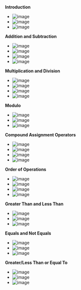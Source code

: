 **Introduction**
- ![image](https://github.com/user-attachments/assets/7ab164e8-9b59-47b8-986a-4d9876655064)
- ![image](https://github.com/user-attachments/assets/06e0c633-078a-466d-8bd7-8bd8ccbd2068)
- ![image](https://github.com/user-attachments/assets/082f2ac1-0c34-47e9-9294-df243e49ea98)

**Addition and Subtraction**
- ![image](https://github.com/user-attachments/assets/09dbbd79-3852-4b02-94d0-b09ced0321de)
- ![image](https://github.com/user-attachments/assets/12ea6101-98fc-41c4-a1a8-c44b1b41efc5)
- ![image](https://github.com/user-attachments/assets/1d7e1ad6-11b8-452a-85c8-3dfea82a4f24)
- ![image](https://github.com/user-attachments/assets/916864ca-c86a-465e-b24c-4ac4b5578ce9)

**Multiplication and Division**
- ![image](https://github.com/user-attachments/assets/33aa7fdc-471b-4c57-aec6-02d69400cf5b)
- ![image](https://github.com/user-attachments/assets/87743f1e-620c-4c2a-a0e9-619bbdda5808)
- ![image](https://github.com/user-attachments/assets/dcd95a27-bd51-4e56-a48f-15cec8676716)
- ![image](https://github.com/user-attachments/assets/0bbda8be-099d-4c1c-9d20-fb8da7f801e5)

**Modulo**
- ![image](https://github.com/user-attachments/assets/35542739-1a4f-4452-afee-7ae450487ed1)
- ![image](https://github.com/user-attachments/assets/6d53b473-c38d-47de-8845-4bed5a807748)
- ![image](https://github.com/user-attachments/assets/aea4cf5a-a34a-4bde-a5e5-d71166b4e4b7)

**Compound Assignment Operators**
- ![image](https://github.com/user-attachments/assets/4aeecf5e-2860-4350-8cb5-a62f9e2c9296)
- ![image](https://github.com/user-attachments/assets/285ea741-2f45-4450-b0b4-f05117e2d891)
- ![image](https://github.com/user-attachments/assets/1a19e38e-bafa-4460-aea5-34bfc625365b)
- ![image](https://github.com/user-attachments/assets/ae023501-2ac3-425d-99a4-ed042c688bdc)

**Order of Operations**
- ![image](https://github.com/user-attachments/assets/be479b62-e6ab-4ec6-a712-80f1c60b08b1)
- ![image](https://github.com/user-attachments/assets/f93d3ba7-c6b5-4d65-b675-cf522e8e4c07)
- ![image](https://github.com/user-attachments/assets/126fe014-b75e-4b49-85b5-834bf695591b)
- ![image](https://github.com/user-attachments/assets/5f2f86e4-8ce6-4554-84b2-2e8893a74401)

**Greater Than and Less Than**
- ![image](https://github.com/user-attachments/assets/1f160a10-38d0-4d3c-a0d5-e18b24b5b458)
- ![image](https://github.com/user-attachments/assets/cbac6178-f0d1-4c5e-aa5f-1b708e250f83)
- ![image](https://github.com/user-attachments/assets/0b985a6a-978a-41a9-84d9-a1c7f60bc4bb)

**Equals and Not Equals**
- ![image](https://github.com/user-attachments/assets/f96f2cea-6b0c-437c-891a-8f52a19db0b1)
- ![image](https://github.com/user-attachments/assets/b3e8c97d-0fc4-41a3-92eb-303111259ead)
- ![image](https://github.com/user-attachments/assets/3176aca0-d93c-4305-8462-24fa36b26f72)

**Greater/Less Than or Equal To**
- ![image](https://github.com/user-attachments/assets/78f10dfc-e609-40a9-bc4c-3cbc05cb797e)
- ![image](https://github.com/user-attachments/assets/cc9a1674-d17a-42c9-8c6a-d770be29564e)
- ![image](https://github.com/user-attachments/assets/5195a9ad-0865-4d0d-9bab-f7f8bd7940ce)












